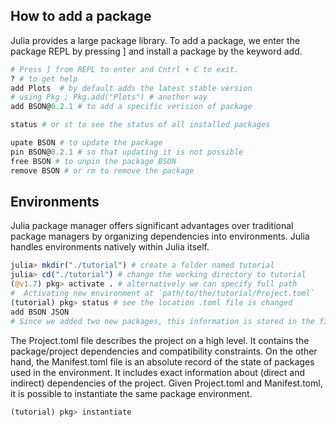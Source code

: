 ## How to add a package

Julia provides a large package library. To add a package, we enter the package REPL by pressing ] and install a package by the keyword add.

```julia
# Press ] from REPL to enter and Cntrl + C to exit.
? # to get help
add Plots  # by default adds the latest stable version
# using Pkg ; Pkg.add("Plots") # another way
add BSON@0.2.1 # to add a specific verision of package

status # or st to see the status of all installed packages

upate BSON # to update the package
pin BSON@0.2.1 # so that updating it is not possible
free BSON # to unpin the package BSON
remove BSON # or rm to remove the package
```

## Environments

Julia package manager offers significant advantages over traditional package managers by organizing dependencies into environments. Julia handles environments natively within Julia itself.

```julia
julia> mkdir("./tutorial") # create a folder named tutorial
julia> cd("./tutorial") # change the working directory to tutorial
(@v1.7) pkg> activate . # alternatively we can specify full path
#  Activating new environment at `path/to/the/tutorial/Project.toml`
(tutorial) pkg> status # see the location .toml file is changed
add BSON JSON
# Since we added two new packages, this information is stored in the files Project.toml and Manifest.toml.

```
The Project.toml file describes the project on a high level. It contains the package/project dependencies and compatibility constraints. On the other hand, the Manifest.toml file is an absolute record of the state of packages used in the environment. It includes exact information about (direct and indirect) dependencies of the project. Given Project.toml and Manifest.toml, it is possible to instantiate the same package environment.

```julia
(tutorial) pkg> instantiate
```